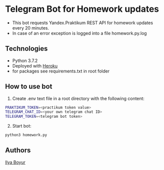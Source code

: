 # Telegram Bot for Homework updates
* This bot requests Yandex.Praktikum REST API for homework updates every 20 minutes.
* In case of an error exception is logged into a file homework.py.log

## Technologies
* Python 3.7.2
* Deployed with [Heroku](https://www.heroku.com/)
* for packages see requirements.txt in root folder


## How to use bot
1. Create .env text file in a root directory with the following content:
```bash
PRAKTIKUM_TOKEN=<practikum token value>
TELEGRAM_CHAT_ID=<your own telegram chat ID>
TELEGRAM_TOKEN=<telegram bot token>
```

2. Start bot:
```bash
python3 homework.py
```

## Authors
[Ilya Boyur](https://github.com/IlyaBoyur)
